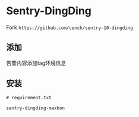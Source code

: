 # Sentry-DingDing

Fork `https://github.com/cench/sentry-10-dingding`

## 添加
告警内容添加tag环境信息

## 安装

```
# requirement.txt

sentry-dingding-maxbon
```

